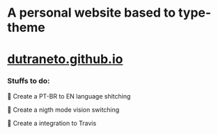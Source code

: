 # A personal website based to type-theme
# [dutraneto.github.io](https://dutraneto.github.io)

### Stuffs to do:

🔘 Create a PT-BR to EN language shitching

🔘 Create a nigth mode vision switching

🔘 Create a integration to Travis
